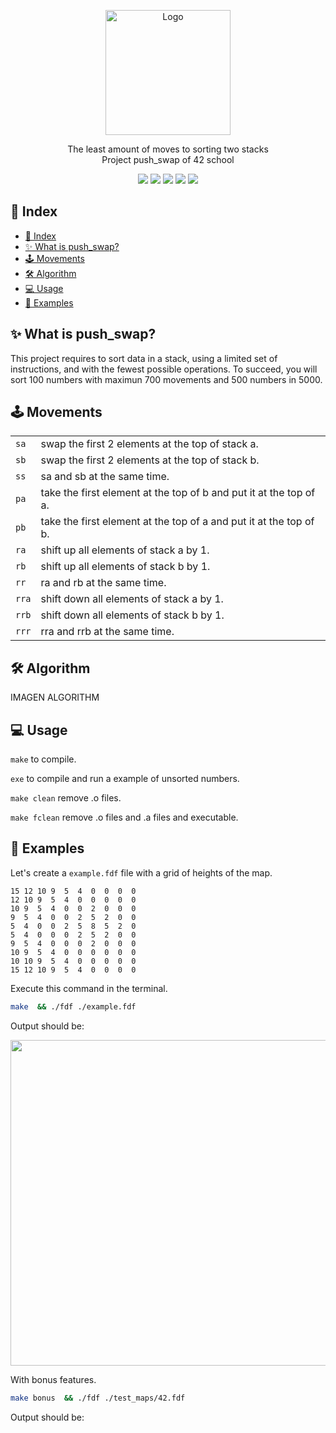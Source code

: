 <p align="center">
  <a>
    <img src="https://upload.wikimedia.org/wikipedia/commons/thumb/8/8d/42_Logo.svg/1200px-42_Logo.svg.png" alt="Logo" width="200" height="200">
  </a>

  <p align="center">
    The least amount of moves to sorting two stacks<br>
    Project push_swap of 42 school
    <br />
	</p>
</p>

<p align="center">
  <img src="https://img.shields.io/badge/Makefile-8A2BE2">
  <img src="https://img.shields.io/badge/C-4682B4">
  <img src="https://img.shields.io/badge/Shell-2E8B57">
  <img src="https://img.shields.io/badge/Gcc-00FF00">
  <img src="https://img.shields.io/badge/AppKit-2E8B57">
  
</p>

## &#x1F4CC; Index 
- [📌 Index](#-index)
- [✨ What is push\_swap?](#-what-is-push_swap)
- [🕹 Movements](#-movements)
- [🛠 Algorithm](#-algorithm)
- [💻 Usage](#-usage)
- [📖 Examples](#-examples)

## &#x2728; What is push_swap?

This project requires to sort data in a stack, using a limited set of instructions, and with the fewest possible operations. To succeed, you will sort 100 numbers with maximun 700 movements and 500 numbers in 5000.
			
## 🕹 Movements

| | |
|---|---|
|`sa`| swap the first 2 elements at the top of stack a.|
|`sb`|  swap the first 2 elements at the top of stack b.|
|`ss`| sa and sb at the same time.|
|`pa`| take the first element at the top of b and put it at the top of a. |
|`pb`| take the first element at the top of a and put it at the top of b. |
|`ra`| shift up all elements of stack a by 1. |
|`rb`| shift up all elements of stack b by 1. |
|`rr`| ra and rb at the same time. |
|`rra`| shift down all elements of stack a by 1. |
|`rrb`|shift down all elements of stack b by 1. |
|`rrr`|rra and rrb at the same time. |

## &#x1F6E0; Algorithm

IMAGEN ALGORITHM

## &#x1F4BB; Usage

`make` to compile.

`exe` to compile and run a example of unsorted numbers.

`make clean` remove .o files.

`make fclean` remove .o files and .a files and executable.

## &#x1F4D6; Examples

Let's create a ``example.fdf`` file with a grid of heights of the map.

```
15 12 10 9  5  4  0  0  0  0
12 10 9  5  4  0  0  0  0  0
10 9  5  4  0  0  2  0  0  0
9  5  4  0  0  2  5  2  0  0
5  4  0  0  2  5  8  5  2  0
5  4  0  0  0  2  5  2  0  0
9  5  4  0  0  0  2  0  0  0
10 9  5  4  0  0  0  0  0  0
10 10 9  5  4  0  0  0  0  0
15 12 10 9  5  4  0  0  0  0
```
Execute this command in the terminal.

```bash
make  && ./fdf ./example.fdf 
```
Output should be:

<img width="521" src="https://github.com/vcereced/fdf/assets/120835200/355e7150-8a12-4849-983e-38bcc1bdc5ea">

With bonus features.
```bash
make bonus  && ./fdf ./test_maps/42.fdf 
```
Output should be:


